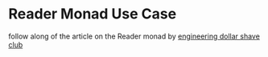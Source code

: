 # Reader Monad Use Case

follow along of the article on the Reader monad by [engineering dollar shave club](https://engineering.dollarshaveclub.com/the-reader-monad-example-motivation-542c54ccfaa8#77ff)
